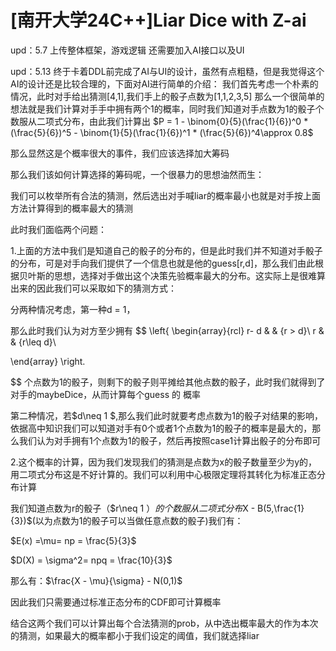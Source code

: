 # [南开大学24C++]Liar Dice with Z-ai
upd：5.7
上传整体框架，游戏逻辑
还需要加入AI接口以及UI

upd：5.13
终于卡着DDL前完成了AI与UI的设计，虽然有点粗糙，但是我觉得这个AI的设计还是比较合理的，下面对AI进行简单的介绍：
我们首先考虑一个朴素的情况，此时对手给出猜测[4,1],我们手上的骰子点数为[1,1,2,3,5]
那么一个很简单的想法就是我们计算对手手中拥有两个1的概率，同时我们知道对手点数为1的骰子个数服从二项式分布，由此我们计算出
$P = 1 - \binom{0}{5}(\frac{1}{6})^0 * (\frac{5}{6})^5 - \binom{1}{5}(\frac{1}{6})^1 * (\frac{5}{6})^4\approx 0.8$

那么显然这是个概率很大的事件，我们应该选择加大筹码

那么我们该如何计算选择的筹码呢，一个很暴力的思想油然而生：

我们可以枚举所有合法的猜测，然后选出对手喊liar的概率最小也就是对手按上面方法计算得到的概率最大的猜测

此时我们面临两个问题：

1.上面的方法中我们是知道自己的骰子的分布的，但是此时我们并不知道对手骰子的分布，可是对手向我们提供了一个信息也就是他的guess[r,d]，那么我们由此根据贝叶斯的思想，选择对手做出这个决策先验概率最大的分布。这实际上是很难算出来的因此我们可以采取如下的猜测方式：

分两种情况考虑，第一种d = 1，

那么此时我们认为对方至少拥有
$$
\left\{
\begin{array}{rcl}
r- d        &      & {r > d}\\
r    &      & {r\leq d}\\

\end{array} \right.

$$
个点数为1的骰子，则剩下的骰子则平摊给其他点数的骰子，此时我们就得到了对手的maybeDice，从而计算每个guess 的 概率

第二种情况，若$d\neq 1 $,那么我们此时就要考虑点数为1的骰子对结果的影响，依据高中知识我们可以知道对手有0个或者1个点数为1的骰子的概率是最大的，那么我们认为对手拥有1个点数为1的骰子，然后再按照case1计算出骰子的分布即可

2.这个概率的计算，因为我们发现我们的猜测是点数为x的骰子数量至少为y的，用二项式分布这是不好计算的。我们可以利用中心极限定理将其转化为标准正态分布计算

我们知道点数为r的骰子（$r\neq 1 $）的个数服从二项式分布$X - B(5,\frac{1}{3})$(以为点数为1的骰子可以当做任意点数的骰子)我们有：

$E(x) =\mu= np = \frac{5}{3}$

$D(X) = \sigma^2=  npq = \frac{10}{3}$

那么有：$\frac{X - \mu}{\sigma} - N(0,1)$

因此我们只需要通过标准正态分布的CDF即可计算概率

结合这两个我们可以计算出每个合法猜测的prob，从中选出概率最大的作为本次的猜测，如果最大的概率都小于我们设定的阈值，我们就选择liar
